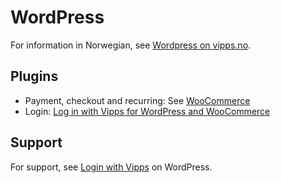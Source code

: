 <!-- START_METADATA
---
hide_table_of_contents: true
pagination_next: null
pagination_prev: null
---
END_METADATA -->

# WordPress

For information in Norwegian, see [Wordpress on vipps.no](https://www.vipps.no/produkter-og-tjenester/bedrift/ta-betalt-paa-nett/ta-betalt-paa-nett/woocommerce/).

## Plugins

* Payment, checkout and recurring: See [WooCommerce](https://developer.vippsmobilepay.com/docs/plugins-ext/woocommerce/)
* Login: [Log in with Vipps for WordPress and WooCommerce](https://developer.vippsmobilepay.com/docs/plugins-ext/login-wordpress/)


## Support

For support, see [Login with Vipps](https://wordpress.org/support/plugin/login-with-vipps/) on WordPress.
